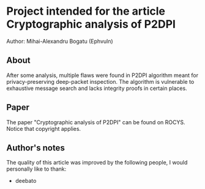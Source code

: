 # Project intended for the article Cryptographic analysis of P2DPI

Author: Mihai-Alexandru Bogatu (Ephvuln)

## About

After some analysis, multiple flaws were found in P2DPI algorithm meant for privacy-preserving deep-packet inspection. The algorithm is vulnerable to exhaustive message search and lacks integrity proofs in certain places.

## Paper

The paper "Cryptographic analysis of P2DPI" can be found on ROCYS. Notice that copyright applies.

## Author's notes

The quality of this article was improved by the following people, I would personally like to thank:
- deebato
